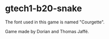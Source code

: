 # gtech1-b20-snake

The font used in this game is named "Courgette".

Game made by Dorian and Thomas Jaffé.
